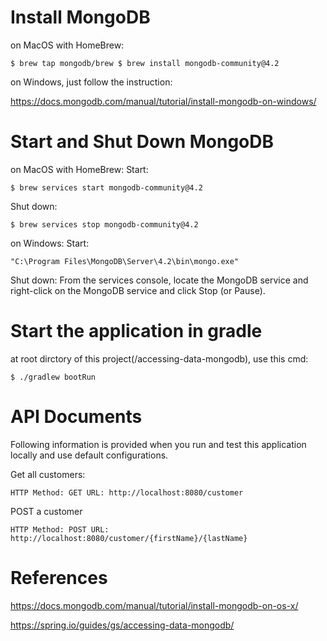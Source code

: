 # Install MongoDB
on MacOS with HomeBrew:

`
$ brew tap mongodb/brew
$ brew install mongodb-community@4.2
`

on Windows, just follow the instruction:

https://docs.mongodb.com/manual/tutorial/install-mongodb-on-windows/

# Start and Shut Down MongoDB
on MacOS with HomeBrew:
Start:

`
$ brew services start mongodb-community@4.2
`

Shut down:

`
$ brew services stop mongodb-community@4.2
`

on Windows:
Start:

`
"C:\Program Files\MongoDB\Server\4.2\bin\mongo.exe"
`

Shut down:
From the services console, locate the MongoDB service and right-click on the MongoDB service and click Stop (or Pause).

# Start the application in gradle
at root dirctory of this project(/accessing-data-mongodb), use this cmd:

`
$ ./gradlew bootRun
`

# API Documents
Following information is provided when you run and test this application locally and use default configurations.

Get all customers:

`
HTTP Method: GET
URL: http://localhost:8080/customer
`

POST a customer

`
HTTP Method: POST
URL: http://localhost:8080/customer/{firstName}/{lastName}
`

# References

https://docs.mongodb.com/manual/tutorial/install-mongodb-on-os-x/

https://spring.io/guides/gs/accessing-data-mongodb/

